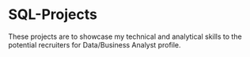 # SQL-Projects
These projects are to showcase my technical and analytical skills to the potential recruiters for Data/Business Analyst profile.
